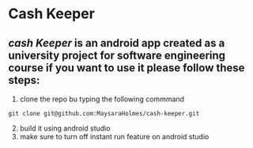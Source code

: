 # Cash Keeper
*cash Keeper* is an android app created as a university project for software engineering course 
if you want to use it please follow these steps:
---
1. clone the repo bu typing the following commmand 
```
git clone git@github.com:MaysaraHolmes/cash-keeper.git 
```
2. build it using android studio 
3. make sure to turn off instant run feature on android studio

